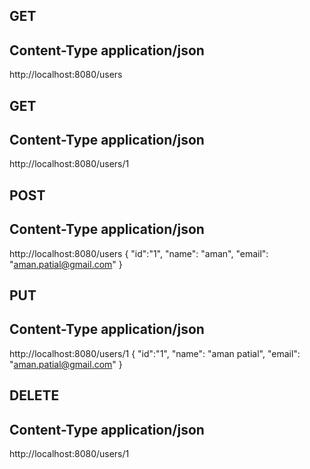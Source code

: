 ## GET

## Content-Type application/json

http://localhost:8080/users


## GET

## Content-Type application/json
http://localhost:8080/users/1


## POST

## Content-Type application/json

http://localhost:8080/users
{
  "id":"1",
  "name": "aman",
  "email": "aman.patial@gmail.com"
}

## PUT

## Content-Type application/json

http://localhost:8080/users/1
{
  "id":"1",
  "name": "aman patial",
  "email": "aman.patial@gmail.com"
}

## DELETE

## Content-Type application/json

http://localhost:8080/users/1
